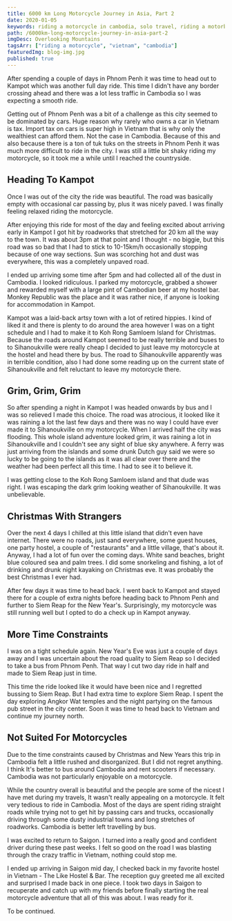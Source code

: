 ```yaml
---
title: 6000 km Long Motorcycle Journey in Asia, Part 2
date: 2020-01-05
keywords: riding a motorcycle in cambodia, solo travel, riding a motorbike in asia, honda win, riding honda win in cambodia, siem reap, roads in cambodia,
path: /6000km-long-motorcycle-journey-in-asia-part-2
imgDesc: Overlooking Mountains
tagsArr: ["riding a motorcycle", "vietnam", "cambodia"]
featuredImg: blog-img.jpg
published: true
---
```


After spending a couple of days in Phnom Penh it was time to head out to Kampot which was another full day ride. This time I didn't have any border crossing ahead and there was a lot less traffic in Cambodia so I was expecting a smooth ride.

Getting out of Phnom Penh was a bit of a challenge as this city seemed to be dominated by cars. Huge reason why rarely who owns a car in Vietnam is tax. Import tax on cars is super high in Vietnam that is why only the wealthiest can afford them. Not the case in Cambodia. Because of this and also because there is a ton of tuk tuks on the streets in Phnom Penh it was much more difficult to ride in the city. I was still a little bit shaky riding my motorcycle, so it took me a while until I reached the countryside.

## Heading To Kampot

Once I was out of the city the ride was beautiful. The road was basically empty with occasional car passing by, plus it was nicely paved. I was finally feeling relaxed riding the motorcycle.

After enjoying this ride for most of the day and feeling excited about arriving early in Kampot I got hit by roadworks that stretched for 20 km all the way to the town. It was about 3pm at that point and I thought - no biggie, but this road was so bad that I had to stick to 10-15km/h occasionally stopping because of one way sections. Sun was scorching hot and dust was everywhere, this was a completely unpaved road.

I ended up arriving some time after 5pm and had collected all of the dust in Cambodia. I looked ridiculous. I parked my motorcycle, grabbed a shower and rewarded myself with a large pint of Cambodian beer at my hostel bar. Monkey Republic was the place and it was rather nice, if anyone is looking for accommodation in Kampot.

Kampot was a laid-back artsy town with a lot of retired hippies. I kind of liked it and there is plenty to do around the area however I was on a tight schedule and I had to make it to Koh Rong Samloem Island for Christmas. Because the roads around Kampot seemed to be really terrible and buses to to Sihanoukville were really cheap I decided to just leave my motorcycle at the hostel and head there by bus. The road to Sihanoukville apparently was in terrible condition, also I had done some reading up on the current state of Sihanoukville and felt reluctant to leave my motorcycle there.

## Grim, Grim, Grim

So after spending a night in Kampot I was headed onwards by bus and I was so relieved I made this choice. The road was atrocious, it looked like it was raining a lot the last few days and there was no way I could have ever made it to Sihanoukville on my motorcycle. When I arrived half the city was flooding. This whole island adventure looked grim, it was raining a lot in Sihanoukville and I couldn't see any sight of blue sky anywhere. A ferry was just arriving from the islands and some drunk Dutch guy said we were so lucky to be going to the islands as it was all clear over there and the weather had been perfect all this time. I had to see it to believe it.

I was getting close to the Koh Rong Samloem island and that dude was right. I was escaping the dark grim looking weather of Sihanoukville. It was unbelievable.

## Christmas With Strangers

Over the next 4 days I chilled at this little island that didn't even have internet. There were no roads, just sand everywhere, some guest houses, one party hostel, a couple of "restaurants" and a little village, that's about it. Anyway, I had a lot of fun over the coming days. White sand beaches, bright blue coloured sea and palm trees. I did some snorkeling and fishing, a lot of drinking and drunk night kayaking on Christmas eve. It was probably the best Christmas I ever had.

After few days it was time to head back. I went back to Kampot and stayed there for a couple of extra nights before heading back to Phnom Penh and further to Siem Reap for the New Year's. Surprisingly, my motorcycle was still running well but I opted to do a check up in Kampot anyway.

## More Time Constraints

I was on a tight schedule again. New Year's Eve was just a couple of days away and I was uncertain about the road quality to Siem Reap so I decided to take a bus from Phnom Penh. That way I cut two day ride in half and made to Siem Reap just in time.

This time the ride looked like it would have been nice and I regretted bussing to Siem Reap. But I had extra time to explore Siem Reap. I spent the day exploring Angkor Wat temples and the night partying on the famous pub street in the city center. Soon it was time to head back to Vietnam and continue my journey north.

## Not Suited For Motorcycles

Due to the time constraints caused by Christmas and New Years this trip in Cambodia felt a little rushed and disorganized. But I did not regret anything. I think It's better to bus around Cambodia and rent scooters if necessary. Cambodia was not particularly enjoyable on a motorcycle.

While the country overall is beautiful and the people are some of the nicest I have met during my travels, It wasn't really appealing on a motorcycle. It felt very tedious to ride in Cambodia. Most of the days are spent riding straight roads while trying not to get hit by passing cars and trucks, occasionally driving through some dusty industrial towns and long stretches of roadworks. Cambodia is better left travelling by bus.

I was excited to return to Saigon. I turned into a really good and confident driver during these past weeks. I felt so good on the road I was blasting through the crazy traffic in Vietnam, nothing could stop me.

I ended up arriving in Saigon mid day, I checked back in my favorite hostel in Vietnam - The Like Hostel & Bar. The reception guy greeted me all excited and surprised I made back in one piece. I took two days in Saigon to recuperate and catch up with my friends before finally starting the real motorcycle adventure that all of this was about. I was ready for it.

To be continued.

